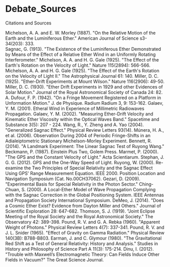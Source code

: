 # Debate_Sources
Citations and Sources

Michelson, A. A. and E. W. Morley (1887). "On the Relative Motion of the Earth and the Luminiferous Ether." American Journal of Science s3-34(203): 333. <br>
Sagnac, G. (1913). "The Existence of the Luminiferous Ether Demonstrated by Means of the Effect of a Relative Ether Wind in an Uniformly Rotating Interferometer."
Michelson, A. A. and H. G. Gale (1925). "The Effect of the Earth's Rotation on the Velocity of Light." Nature 115(2894): 566-566.
Michelson, A. A. and H. G. Gale (1925). "The Effect of the Earth's Rotation on the Velocity of Light II." The Astrophysical Journal 61: 140.
Miller, D. C. (1925). "Ether-Drift Experiments at Mount Wilson." Nature 116(2906): 49-50.
Miller, D. C. (1930). "Ether Drift Experiments in 1929 and other Evidences of Solar Motion." Journal of the Royal Astronomical Society of Canada 24: 82.
A. Dufour, F. P. (1942). "On a Fringe Movement Registered on a Platform in Unformation Motion." J. de Physique. Radium Radium 3, 9: 153-162.
Galaev, Y. M. (2001). Etheral Wind in Experience of Millimetric Radiowaves Propagation.
Galaev, Y. M. (2002). "Measuring Ether-Drift Velocity and Kinematic Ether Viscosity within the Optical Waves Band." Spacetime and Substance 3(5): 207 - 224.
Wang, R., Y. Zheng and A. Yao (2004). "Generalized Sagnac Effect." Physical Review Letters 93(14).
Múnera, H. A., et al. (2006). Observation During 2004 of Periodic Fringe-Shifts in an Adialeiptometric Stationary Michelson-Morley Experiment.
Bennett, R. (2014). "A Landmark Experiment: The Linear Sagnac Test of Ruyong Wang."
Beckmann, P. (1987). Einstein Plus Two, Golem Press.
Marmet, P. (2000). "The GPS and the Constant Velocity of Light." Acta Scientiarum.
Stephan, J. G. G. (2012). GPS and the One-Way Speed of Light. 
Ruyong, W. (2000). Re-examine the Two Principles of Special Relativity and the Sagnac Effect Using GPS' Range Measurement Equation. IEEE 2000. Position Location and Navigation Symposium (Cat. No.00CH37062).
Gezari, D. (2009). "Experimental Basis for Special Relativity in the Photon Sector."
Ching-Chuan, S. (2000). A Local-Ether Model of Wave Propagation Complying with the Sagnac Correction in the Global Positioning System. IEEE Antennas and Propagation Society International Symposium.
DeMeo, J. (2014). "Does a Cosmic Ether Exist? Evidence from Dayton Miller and Others." Journal of Scientific Exploration 28: 647-682.
Thomson, S. J. (1919). "Joint Eclipse Meeting of the Royal Society and the Royal Astronomical Society." The Observatory 42: 389-398.
Pound, R. V. and G. A. Rebka (1960). "Apparent Weight of Photons." Physical Review Letters 4(7): 337-341.
Pound, R. V. and J. L. Snider (1965). "Effect of Gravity on Gamma Radiation." Physical Review 140(3B): B788-B803.
Earman, J. and C. Glymour (1980). "The Gravitational Red Shift as a Test of General Relativity: History and Analysis." Studies in History and Philosophy of Science Part A 11(3): 175-214.
Dinu, I. (2012). "Trouble with Maxwell’s Electromagnetic Theory: Can Fields Induce Other Fields in Vacuum?" The Great Science Journal.
	

	

	

	

	
	

	

	

	
